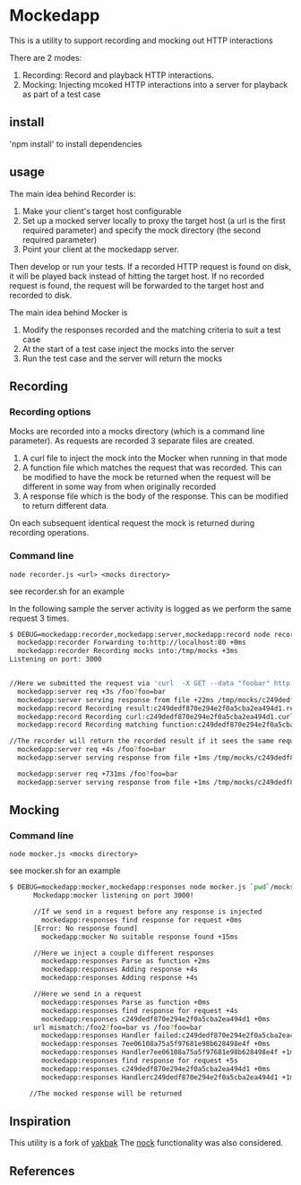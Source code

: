 # Mockedapp

This is a utility to support recording and mocking out HTTP interactions

There are 2 modes:

1. Recording: Record and playback HTTP interactions.
2. Mocking: Injecting mcoked HTTP interactions into a server for playback as part of a test case

## install

'npm install' to install dependencies

## usage

The main idea behind Recorder is:

1. Make your client's target host configurable
2. Set up a mocked server locally to proxy the target host (a url is the first required parameter) and specify the mock directory (the second required parameter)
3. Point your client at the mockedapp server.

Then develop or run your tests. If a recorded HTTP request is found on disk, it will be played back instead of hitting the target host. If no recorded request is found, the request will be forwarded to the target host and recorded to disk.

The main idea behind Mocker is

1. Modify the responses recorded and the matching criteria to suit a test case
2. At the start of a test case inject the mocks into the server
3. Run the test case and the server will return the mocks

## Recording

### Recording options

Mocks are recorded into a mocks directory (which is a command line parameter).
As requests are recorded 3 separate files are created.

1. A curl file to inject the mock into the Mocker when running in that mode
2. A function file which matches the request that was recorded.  This can be modified to have the mock be returned when the request will be different in some way from when originally recorded
3. A response file which is the body of the response. This can be modified to return different data.

On each subsequent identical request the mock is returned during recording operations.

### Command line

`node recorder.js <url> <mocks directory>`

see recorder.sh for an example

In the following sample the server activity is logged as we perform the same request 3 times.

``` bash
$ DEBUG=mockedapp:recorder,mockedapp:server,mockedapp:record node recorder.js http://localhost:80 /tmp/mocks
  mockedapp:recorder Forwarding to:http://localhost:80 +0ms
  mockedapp:recorder Recording mocks into:/tmp/mocks +3ms
Listening on port: 3000


//Here we submitted the request via 'curl  -X GET --data "foobar" http://localhost:3000/foo?foo=bar'
  mockedapp:server req +3s /foo?foo=bar
  mockedapp:server serving response from file +22ms /tmp/mocks/c249dedf870e294e2f0a5cba2ea494d1
  mockedapp:record Recording result:c249dedf870e294e2f0a5cba2ea494d1.res +29ms //This will contain the response from http://localhost:80
  mockedapp:record Recording curl:c249dedf870e294e2f0a5cba2ea494d1.curl +2ms //This is a curl command to push the response into Mocker
  mockedapp:record Recording matching function:c249dedf870e294e2f0a5cba2ea494d1.fn +0ms //This is a javascript function which you may or may not want to change.

//The recorder will return the recorded result if it sees the same request again.
  mockedapp:server req +4s /foo?foo=bar
  mockedapp:server serving response from file +1ms /tmp/mocks/c249dedf870e294e2f0a5cba2ea494d1

  mockedapp:server req +731ms /foo?foo=bar
  mockedapp:server serving response from file +1ms /tmp/mocks/c249dedf870e294e2f0a5cba2ea494d1
```

## Mocking

### Command line

`node mocker.js <mocks directory>`

see mocker.sh for an example

```bash
$ DEBUG=mockedapp:mocker,mockedapp:responses node mocker.js `pwd`/mocks
      Mockedapp:mocker listening on port 3000!

      //If we send in a request before any response is injected  
        mockedapp:responses find response for request +0ms
      [Error: No response found]
        mockedapp:mocker No suitable response found +15ms

      //Here we inject a couple different responses                
        mockedapp:responses Parse as function +2ms
        mockedapp:responses Adding response +4s
        mockedapp:responses Adding response +4s

      //Here we send in a request  
        mockedapp:responses Parse as function +0ms
        mockedapp:responses find response for request +4s
        mockedapp:responses c249dedf870e294e2f0a5cba2ea494d1 +0ms
      url mismatch:/foo2?foo=bar vs /foo?foo=bar
        mockedapp:responses Handler failed:c249dedf870e294e2f0a5cba2ea494d1 +1ms
        mockedapp:responses 7ee06108a75a5f97681e98b628498e4f +0ms
        mockedapp:responses Handler7ee06108a75a5f97681e98b628498e4f +1ms
        mockedapp:responses find response for request +5s
        mockedapp:responses c249dedf870e294e2f0a5cba2ea494d1 +0ms
        mockedapp:responses Handlerc249dedf870e294e2f0a5cba2ea494d1 +1ms

     //The mocked response will be returned  
```

## Inspiration

This utility is a fork of [yakbak][1]
The [nock][3] functionality was also considered.

## References

[1]: https://www.npmjs.com/package/yakbak
[2]: http://code.flickr.net/2016/04/25/introducing-yakbak-record-and-playback-http-interactions-in-nodejs/
[3]: https://github.com/node-nock/nock
